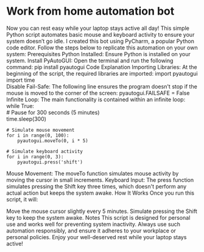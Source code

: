 # Work from home automation bot
Now you can rest easy while your laptop stays active all day! This simple Python script automates basic mouse and keyboard activity to ensure your system doesn’t go idle.
I created this bot using PyCharm, a popular Python code editor. Follow the steps below to replicate this automation on your own system:
Prerequisites
Python Installed: Ensure Python is installed on your system.
Install PyAutoGUI: Open the terminal and run the following command:
pip install pyautogui
Code Explanation
Importing Libraries: At the beginning of the script, the required libraries are imported:
import pyautogui  
import time  
Disable Fail-Safe: The following line ensures the program doesn't stop if the mouse is moved to the corner of the screen:
pyautogui.FAILSAFE = False  
Infinite Loop: The main functionality is contained within an infinite loop:
while True:  
    # Pause for 300 seconds (5 minutes)  
    time.sleep(300)  
    
    # Simulate mouse movement  
    for i in range(0, 100):  
        pyautogui.moveTo(0, i * 5)  
    
    # Simulate keyboard activity  
    for i in range(0, 3):  
        pyautogui.press('shift')  
Mouse Movement: The moveTo function simulates mouse activity by moving the cursor in small increments.
Keyboard Input: The press function simulates pressing the Shift key three times, which doesn't perform any actual action but keeps the system awake.
How It Works
Once you run this script, it will:

Move the mouse cursor slightly every 5 minutes.
Simulate pressing the Shift key to keep the system awake.
Notes
This script is designed for personal use and works well for preventing system inactivity.
Always use such automation responsibly, and ensure it adheres to your workplace or personal policies.
Enjoy your well-deserved rest while your laptop stays active!
